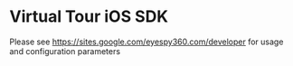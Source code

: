 # Virtual Tour iOS SDK

Please see https://sites.google.com/eyespy360.com/developer for usage and configuration parameters
